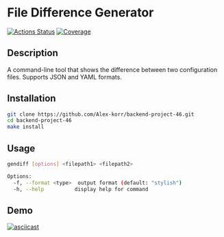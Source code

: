 # File Difference Generator

[![Actions Status](https://github.com/Alex-korr/backend-project-46/actions/workflows/hexlet-check.yml/badge.svg)](https://github.com/Alex-korr/backend-project-46/actions)
[![Coverage](https://sonarcloud.io/api/project_badges/measure?project=Alex-korr_backend-project-46&metric=coverage)](https://sonarcloud.io/summary/new_code?id=Alex-korr_backend-project-46)

## Description

A command-line tool that shows the difference between two configuration files. Supports JSON and YAML formats.

## Installation

```bash
git clone https://github.com/Alex-korr/backend-project-46.git
cd backend-project-46
make install
```

## Usage

```bash
gendiff [options] <filepath1> <filepath2>

Options:
  -f, --format <type>  output format (default: "stylish")
  -h, --help          display help for command
```

## Demo

[![asciicast](your-asciinema-url-here)](your-asciinema-url-here)


